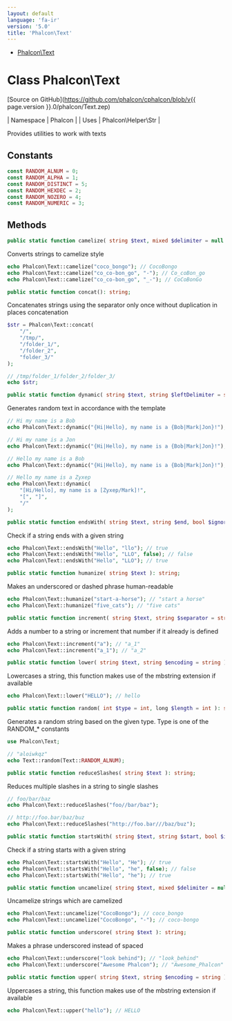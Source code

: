 ```yaml
---
layout: default
language: 'fa-ir'
version: '5.0'
title: 'Phalcon\Text'
---
```


* [Phalcon\Text](#text)

<h1 id="text">Class Phalcon\Text</h1>

[Source on GitHub](https://github.com/phalcon/cphalcon/blob/v{{ page.version }}.0/phalcon/Text.zep)

| Namespace  | Phalcon | | Uses       | Phalcon\Helper\Str |

Provides utilities to work with texts


## Constants
```php
const RANDOM_ALNUM = 0;
const RANDOM_ALPHA = 1;
const RANDOM_DISTINCT = 5;
const RANDOM_HEXDEC = 2;
const RANDOM_NOZERO = 4;
const RANDOM_NUMERIC = 3;
```

## Methods

```php
public static function camelize( string $text, mixed $delimiter = null ): string;
```
Converts strings to camelize style

```php
echo Phalcon\Text::camelize("coco_bongo"); // CocoBongo
echo Phalcon\Text::camelize("co_co-bon_go", "-"); // Co_coBon_go
echo Phalcon\Text::camelize("co_co-bon_go", "_-"); // CoCoBonGo
```


```php
public static function concat(): string;
```
Concatenates strings using the separator only once without duplication in places concatenation

```php
$str = Phalcon\Text::concat(
    "/",
    "/tmp/",
    "/folder_1/",
    "/folder_2",
    "folder_3/"
);

// /tmp/folder_1/folder_2/folder_3/
echo $str;
```


```php
public static function dynamic( string $text, string $leftDelimiter = string, string $rightDelimiter = string, string $separator = string ): string;
```
Generates random text in accordance with the template

```php
// Hi my name is a Bob
echo Phalcon\Text::dynamic("{Hi|Hello}, my name is a {Bob|Mark|Jon}!");

// Hi my name is a Jon
echo Phalcon\Text::dynamic("{Hi|Hello}, my name is a {Bob|Mark|Jon}!");

// Hello my name is a Bob
echo Phalcon\Text::dynamic("{Hi|Hello}, my name is a {Bob|Mark|Jon}!");

// Hello my name is a Zyxep
echo Phalcon\Text::dynamic(
    "[Hi/Hello], my name is a [Zyxep/Mark]!",
    "[", "]",
    "/"
);
```


```php
public static function endsWith( string $text, string $end, bool $ignoreCase = bool ): bool;
```
Check if a string ends with a given string

```php
echo Phalcon\Text::endsWith("Hello", "llo"); // true
echo Phalcon\Text::endsWith("Hello", "LLO", false); // false
echo Phalcon\Text::endsWith("Hello", "LLO"); // true
```


```php
public static function humanize( string $text ): string;
```
Makes an underscored or dashed phrase human-readable

```php
echo Phalcon\Text::humanize("start-a-horse"); // "start a horse"
echo Phalcon\Text::humanize("five_cats"); // "five cats"
```


```php
public static function increment( string $text, string $separator = string ): string;
```
Adds a number to a string or increment that number if it already is defined

```php
echo Phalcon\Text::increment("a"); // "a_1"
echo Phalcon\Text::increment("a_1"); // "a_2"
```


```php
public static function lower( string $text, string $encoding = string ): string;
```
Lowercases a string, this function makes use of the mbstring extension if available

```php
echo Phalcon\Text::lower("HELLO"); // hello
```


```php
public static function random( int $type = int, long $length = int ): string;
```
Generates a random string based on the given type. Type is one of the RANDOM_* constants

```php
use Phalcon\Text;

// "aloiwkqz"
echo Text::random(Text::RANDOM_ALNUM);
```


```php
public static function reduceSlashes( string $text ): string;
```
Reduces multiple slashes in a string to single slashes

```php
// foo/bar/baz
echo Phalcon\Text::reduceSlashes("foo//bar/baz");

// http://foo.bar/baz/buz
echo Phalcon\Text::reduceSlashes("http://foo.bar///baz/buz");
```


```php
public static function startsWith( string $text, string $start, bool $ignoreCase = bool ): bool;
```
Check if a string starts with a given string

```php
echo Phalcon\Text::startsWith("Hello", "He"); // true
echo Phalcon\Text::startsWith("Hello", "he", false); // false
echo Phalcon\Text::startsWith("Hello", "he"); // true
```


```php
public static function uncamelize( string $text, mixed $delimiter = null ): string;
```
Uncamelize strings which are camelized

```php
echo Phalcon\Text::uncamelize("CocoBongo"); // coco_bongo
echo Phalcon\Text::uncamelize("CocoBongo", "-"); // coco-bongo
```


```php
public static function underscore( string $text ): string;
```
Makes a phrase underscored instead of spaced

```php
echo Phalcon\Text::underscore("look behind"); // "look_behind"
echo Phalcon\Text::underscore("Awesome Phalcon"); // "Awesome_Phalcon"
```


```php
public static function upper( string $text, string $encoding = string ): string;
```
Uppercases a string, this function makes use of the mbstring extension if available

```php
echo Phalcon\Text::upper("hello"); // HELLO
```


